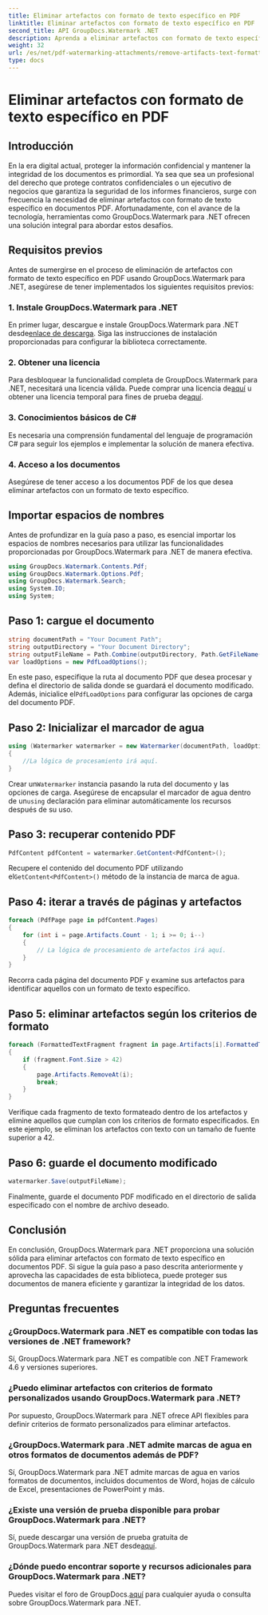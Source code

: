 ```yaml
---
title: Eliminar artefactos con formato de texto específico en PDF
linktitle: Eliminar artefactos con formato de texto específico en PDF
second_title: API GroupDocs.Watermark .NET
description: Aprenda a eliminar artefactos con formato de texto específico en PDF usando GroupDocs para .NET. Sigue nuestra guía paso a paso.
weight: 32
url: /es/net/pdf-watermarking-attachments/remove-artifacts-text-formatting-pdf/
type: docs
---
```

# Eliminar artefactos con formato de texto específico en PDF

## Introducción
En la era digital actual, proteger la información confidencial y mantener la integridad de los documentos es primordial. Ya sea que sea un profesional del derecho que protege contratos confidenciales o un ejecutivo de negocios que garantiza la seguridad de los informes financieros, surge con frecuencia la necesidad de eliminar artefactos con formato de texto específico en documentos PDF. Afortunadamente, con el avance de la tecnología, herramientas como GroupDocs.Watermark para .NET ofrecen una solución integral para abordar estos desafíos.
## Requisitos previos
Antes de sumergirse en el proceso de eliminación de artefactos con formato de texto específico en PDF usando GroupDocs.Watermark para .NET, asegúrese de tener implementados los siguientes requisitos previos:
### 1. Instale GroupDocs.Watermark para .NET
 En primer lugar, descargue e instale GroupDocs.Watermark para .NET desde[enlace de descarga](https://releases.groupdocs.com/Watermark/net/). Siga las instrucciones de instalación proporcionadas para configurar la biblioteca correctamente.
### 2. Obtener una licencia
Para desbloquear la funcionalidad completa de GroupDocs.Watermark para .NET, necesitará una licencia válida. Puede comprar una licencia de[aquí](https://purchase.groupdocs.com/buy) u obtener una licencia temporal para fines de prueba de[aquí](https://purchase.groupdocs.com/temporary-license/).
### 3. Conocimientos básicos de C#
Es necesaria una comprensión fundamental del lenguaje de programación C# para seguir los ejemplos e implementar la solución de manera efectiva.
### 4. Acceso a los documentos
Asegúrese de tener acceso a los documentos PDF de los que desea eliminar artefactos con un formato de texto específico.

## Importar espacios de nombres
Antes de profundizar en la guía paso a paso, es esencial importar los espacios de nombres necesarios para utilizar las funcionalidades proporcionadas por GroupDocs.Watermark para .NET de manera efectiva.
```csharp
using GroupDocs.Watermark.Contents.Pdf;
using GroupDocs.Watermark.Options.Pdf;
using GroupDocs.Watermark.Search;
using System.IO;
using System;
```
## Paso 1: cargue el documento
```csharp
string documentPath = "Your Document Path";
string outputDirectory = "Your Document Directory";
string outputFileName = Path.Combine(outputDirectory, Path.GetFileName(documentPath));
var loadOptions = new PdfLoadOptions();
```
 En este paso, especifique la ruta al documento PDF que desea procesar y defina el directorio de salida donde se guardará el documento modificado. Además, inicialice el`PdfLoadOptions` para configurar las opciones de carga del documento PDF.
## Paso 2: Inicializar el marcador de agua
```csharp
using (Watermarker watermarker = new Watermarker(documentPath, loadOptions))
{
    //La lógica de procesamiento irá aquí.
}
```
 Crear un`Watermarker` instancia pasando la ruta del documento y las opciones de carga. Asegúrese de encapsular el marcador de agua dentro de un`using` declaración para eliminar automáticamente los recursos después de su uso.
## Paso 3: recuperar contenido PDF
```csharp
PdfContent pdfContent = watermarker.GetContent<PdfContent>();
```
 Recupere el contenido del documento PDF utilizando el`GetContent<PdfContent>()` método de la instancia de marca de agua.
## Paso 4: iterar a través de páginas y artefactos
```csharp
foreach (PdfPage page in pdfContent.Pages)
{
    for (int i = page.Artifacts.Count - 1; i >= 0; i--)
    {
        // La lógica de procesamiento de artefactos irá aquí.
    }
}
```
Recorra cada página del documento PDF y examine sus artefactos para identificar aquellos con un formato de texto específico.
## Paso 5: eliminar artefactos según los criterios de formato
```csharp
foreach (FormattedTextFragment fragment in page.Artifacts[i].FormattedTextFragments)
{
    if (fragment.Font.Size > 42)
    {
        page.Artifacts.RemoveAt(i);
        break;
    }
}
```
Verifique cada fragmento de texto formateado dentro de los artefactos y elimine aquellos que cumplan con los criterios de formato especificados. En este ejemplo, se eliminan los artefactos con texto con un tamaño de fuente superior a 42.
## Paso 6: guarde el documento modificado
```csharp
watermarker.Save(outputFileName);
```
Finalmente, guarde el documento PDF modificado en el directorio de salida especificado con el nombre de archivo deseado.

## Conclusión
En conclusión, GroupDocs.Watermark para .NET proporciona una solución sólida para eliminar artefactos con formato de texto específico en documentos PDF. Si sigue la guía paso a paso descrita anteriormente y aprovecha las capacidades de esta biblioteca, puede proteger sus documentos de manera eficiente y garantizar la integridad de los datos.
## Preguntas frecuentes
### ¿GroupDocs.Watermark para .NET es compatible con todas las versiones de .NET framework?
Sí, GroupDocs.Watermark para .NET es compatible con .NET Framework 4.6 y versiones superiores.
### ¿Puedo eliminar artefactos con criterios de formato personalizados usando GroupDocs.Watermark para .NET?
Por supuesto, GroupDocs.Watermark para .NET ofrece API flexibles para definir criterios de formato personalizados para eliminar artefactos.
### ¿GroupDocs.Watermark para .NET admite marcas de agua en otros formatos de documentos además de PDF?
Sí, GroupDocs.Watermark para .NET admite marcas de agua en varios formatos de documentos, incluidos documentos de Word, hojas de cálculo de Excel, presentaciones de PowerPoint y más.
### ¿Existe una versión de prueba disponible para probar GroupDocs.Watermark para .NET?
 Sí, puede descargar una versión de prueba gratuita de GroupDocs.Watermark para .NET desde[aquí](https://releases.groupdocs.com/).
### ¿Dónde puedo encontrar soporte y recursos adicionales para GroupDocs.Watermark para .NET?
 Puedes visitar el foro de GroupDocs.[aquí](https://forum.groupdocs.com/c/watermark/19) para cualquier ayuda o consulta sobre GroupDocs.Watermark para .NET.